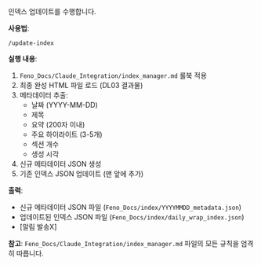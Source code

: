 인덱스 업데이트를 수행합니다.

**사용법**:
```
/update-index
```

**실행 내용**:
1. `Feno_Docs/Claude_Integration/index_manager.md` 룰북 적용
2. 최종 완성 HTML 파일 로드 (DL03 결과물)
3. 메타데이터 추출:
   - 날짜 (YYYY-MM-DD)
   - 제목
   - 요약 (200자 이내)
   - 주요 하이라이트 (3-5개)
   - 섹션 개수
   - 생성 시각
4. 신규 메타데이터 JSON 생성
5. 기존 인덱스 JSON 업데이트 (맨 앞에 추가)

**출력**:
- 신규 메타데이터 JSON 파일 (`Feno_Docs/index/YYYYMMDD_metadata.json`)
- 업데이트된 인덱스 JSON 파일 (`Feno_Docs/index/daily_wrap_index.json`)
- [알림 발송X]

**참고**: `Feno_Docs/Claude_Integration/index_manager.md` 파일의 모든 규칙을 엄격히 따릅니다.
